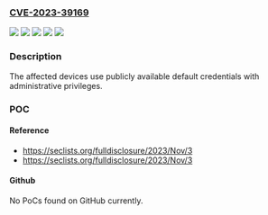 ### [CVE-2023-39169](https://cve.mitre.org/cgi-bin/cvename.cgi?name=CVE-2023-39169)
![](https://img.shields.io/static/v1?label=Product&message=Storage%20Box%20V1&color=blue)
![](https://img.shields.io/static/v1?label=Product&message=Storage%20Box%20V2&color=blue)
![](https://img.shields.io/static/v1?label=Product&message=Storage%20Box%20V3&color=blue)
![](https://img.shields.io/static/v1?label=Version&message=%3D%20before%20Nov.%202023%20&color=brighgreen)
![](https://img.shields.io/static/v1?label=Vulnerability&message=CWE-798%20Use%20of%20Hard-coded%20Credentials&color=brighgreen)

### Description

The affected devices use publicly available default credentials with administrative privileges.

### POC

#### Reference
- https://seclists.org/fulldisclosure/2023/Nov/3
- https://seclists.org/fulldisclosure/2023/Nov/3

#### Github
No PoCs found on GitHub currently.

